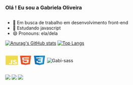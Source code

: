 ### Olá ! Eu sou a Gabriela Oliveira
##

- 🔭 Em busca de trabalho em desenvolvimento front-end
- 🌱 Estudando javascript
- 😄 Pronouns: ela/dela

[![Anurag's GitHub stats](https://github-readme-stats.vercel.app/api?username=Gabriela74&show_icons=true&theme=radical)](https://github.com/Gabriela74/github-readme-stats)
[![Top Langs](https://github-readme-stats.vercel.app/api/top-langs/?username=Gabriela74&layout=compacttrue&theme=radical)](https://github.com/Gabriela74/github-readme-stats)
<div style="display: inline_block"><br>
  <img align="center" alt="Gabi-Js" height="30" width="40" src="https://raw.githubusercontent.com/devicons/devicon/master/icons/javascript/javascript-plain.svg">
  <img align="center" alt="Gabi-HTML" height="30" width="40" src="https://raw.githubusercontent.com/devicons/devicon/master/icons/html5/html5-original.svg">
  <img align="center" alt="Gabi-CSS" height="30" width="40" src="https://raw.githubusercontent.com/devicons/devicon/master/icons/css3/css3-original.svg">
  <img align="center" alt="Gabi-sass" height="30" width="40" src="https://cdn.jsdelivr.net/gh/devicons/devicon/icons/sass/sass-original.svg" />
</div>

  ##
  
  <div> 
  <a href="https://www.instagram.com/gabryelacostta/" target="_blank"><img src="https://img.shields.io/badge/-Instagram-%23E4405F?style=for-the-badge&logo=instagram&logoColor=white" target="_blank"></a> 
  <a href = "mailto:gabrielaacostta74@gmail.com"><img src="https://img.shields.io/badge/-Gmail-%23333?style=for-the-badge&logo=gmail&logoColor=white" target="_blank"></a>
  <a href="https://www.linkedin.com/in/gabriela-costa-silva-48229885/" target="_blank"><img src="https://img.shields.io/badge/-LinkedIn-%230077B5?style=for-the-badge&logo=linkedin&logoColor=white" target="_blank"></a> 
  
</div>
